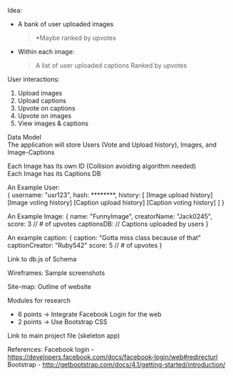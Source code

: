 Idea:
- A bank of user uploaded images
	> *Maybe ranked by upvotes
- Within each image:
	> A list of user uploaded captions
	> Ranked by upvotes

User interactions:
1) Upload images
2) Upload captions
3) Upvote on captions
4) Upvote on images
5) View images & captions

Data Model <br/>
The application will store Users (Vote and Upload history), Images, and Image-Captions

Each Image has its own ID (Collision avoiding algorithm needed) </br>
Each Image has its Captions DB </br>

An Example User: </br>
{
	username: "usr123",
	hash: ********,
	history: [ [Image upload history] [Image voting history] [Caption upload history] [Caption voting history] ]
}

An Example Image:
{
	name: "FunnyImage",
	creatorName: "Jack0245",
	score: 3 // # of upvotes
	captionsDB: // Captions uploaded by users
}

An example caption:
{
	caption: "Gotta miss class because of that"
	captionCreator: "Ruby542"
	score: 5 // # of upvotes
}

Link to db.js of Schema

Wireframes:
Sample screenshots

Site-map:
Outline of website

Modules for research
- 6 points -> Integrate Facebook Login for the web
- 2 points -> Use Bootstrap CSS

Link to main project file (skeleton app)  

References:
Facebook login - https://developers.facebook.com/docs/facebook-login/web#redirecturl
Bootstrap - http://getbootstrap.com/docs/4.1/getting-started/introduction/

